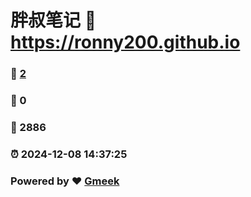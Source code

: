 # 胖叔笔记 :link: https://ronny200.github.io 
### :page_facing_up: [2](https://ronny200.github.io/tag.html) 
### :speech_balloon: 0 
### :hibiscus: 2886 
### :alarm_clock: 2024-12-08 14:37:25 
### Powered by :heart: [Gmeek](https://github.com/Meekdai/Gmeek)
